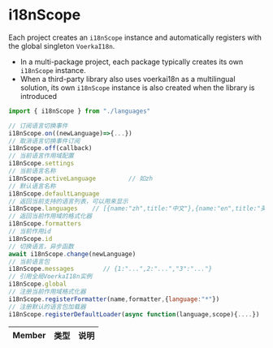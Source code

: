 # i18nScope

Each project creates an `i18nScope` instance and automatically registers with the global singleton `VoerkaI18n`.
- In a multi-package project, each package typically creates its own `i18nScope` instance.
- When a third-party library also uses voerkai18n as a multilingual solution, its own `i18nScope` instance is also created when the library is introduced


```javascript | pure
import { i18nScope } from "./languages"

// 订阅语言切换事件
i18nScope.on((newLanguage)=>{...})
// 取消语言切换事件订阅
i18nScope.off(callback)
// 当前语言作用域配置
i18nScope.settings
// 当前语言名称
i18nScope.activeLanguage         // 如zh
// 默认语言名称
i18nScope.defaultLanguage         
// 返回当前支持的语言列表，可以用来显示
i18nScope.languages    // [{name:"zh",title:"中文"},{name:"en",title:"英文"},...]
// 返回当前作用域的格式化器                         
i18nScope.formatters   
// 当前作用id
i18nScope.id
// 切换语言，异步函数
await i18nScope.change(newLanguage)
// 当前语言包                         
i18nScope.messages        // {1:"...",2:"...","3":"..."}
// 引用全局VoerkaI18n实例                         
i18nScope.global
// 注册当前作用域格式化器
i18nScope.registerFormatter(name,formatter,{language:"*"})      
// 注册默认的语言包加载器
i18nScope.registerDefaultLoader(async function(language,scope){....})
```

|Member| 类型 | 说明 |
| --- |--- |--- |
